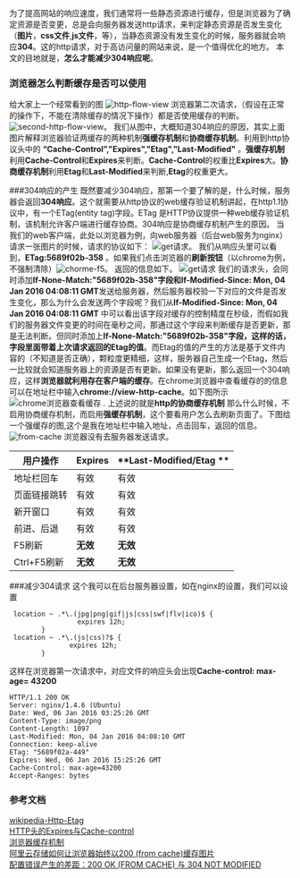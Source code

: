 <!--
author: 滇西之王
head: http://q.qlogo.cn/qqapp/100229475/C96DA226D9D07DECADAA54A78E9FEDF9/100
date: 2016-01-06
title: 200 (from-cache) 和 304(not-modified)
tags: http协议
category: http
status: publish
summary: 介绍了浏览器的两种缓存机制200(from cache) 304(not-modified)产生原因,以及服务端的设置
-->
为了提高网站的响应速度，我们通常将一些静态资源进行缓存，但是浏览器为了确定资源是否变更，总是会向服务器发送http请求，来判定静态资源是否发生变化（**图片**，**css文件**,**js文件**，等），当静态资源没有发生变化的时候，服务器就会响应**304**。这的http请求，对于高访问量的网站来说，是一个值得优化的地方。
本文的目地就是，**怎么才能减少304响应呢**。
### 浏览器怎么判断缓存是否可以使用
给大家上一个经常看到的图
![http-flow-view](http://www.alonehero.com/blog/img/first-request.png)
浏览器第二次请求，（假设在正常的操作下，不能在清除缓存的情况下操作）都是否使用缓存的判断。
![second-http-flow-view](http://www.alonehero.com/blog/img/second-http-request.png)。
我们从图中，大概知道304响应的原因，其实上面图片解释浏览器验证两缓存的两种机制**强缓存机制**和**协商缓存机制**。利用到http协议头中的
**“Cache-Control”,"Expires","Etag","Last-Modified"**  。**强缓存机制**利用**Cache-Control**和**Expires**来判断。**Cache-Control**的权重比**Expires**大。**协商缓存机制**利用**Etag**和**Last-Modified**来判断,**Etag**的权重更大。

###304响应的产生
既然要减少304响应，那第一个要了解的是，什么时候，服务器会返回**304响应**。这个就需要从http协议的web缓存验证机制讲起，在http1.1协议中，有一个ETag(entity tag)字段。ETag 是HTTP协议提供一种web缓存验证机制，该机制允许客户端进行缓存协商。304响应是协商缓存机制产生的原因。
当我们的web客户端，此处以浏览器为例，向web服务器（后台web服务为nginx）请求一张图片的时候，请求的协议如下：
![get请求](http://www.alonehero.com/blog/img/http-get.png)。
我们从响应头里可以看到，**ETag:5689f02b-358** 。如果我们点击浏览器的**刷新按钮**（以chrome为例，不强制清除）![chorme-f5](http://www.alonehero.com/blog/img/chrome-f5.png)。
返回的信息如下。
![get请求](http://www.alonehero.com/blog/img/http-304.png)
我们的请求头，会同时添加**If-None-Match:"5689f02b-358"**字段和**If-Modified-Since: Mon, 04 Jan 2016 04:08:11 GMT**发送给服务器，然后服务器校验一下对应的文件是否发生变化，那么为什么会发送两个字段呢？我们从**If-Modified-Since: Mon, 04 Jan 2016 04:08:11 GMT** 中可以看出该字段对缓存的控制精度在秒级，而假如我们的服务器文件变更的时间在毫秒之间，那通过这个字段来判断缓存是否更新，那是无法判断。但同时添加上**If-None-Match:"5689f02b-358"**字段，这样的话，字段里面带着上次请求返回的**Etag的值**。而Etag的值的产生的方法是基于文件内容的（不知道是否正确），颗粒度更精细，这样，服务器自己生成一个Etag，然后一比较就会知道服务器上的资源是否有更新。如果没有更新，那么返回一个304响应，这样**浏览器就利用存在客户端的缓存**。在chrome浏览器中查看缓存的的信息可以在地址栏中输入**chrome://view-http-cache**。如下图所示
![chrome浏览器查看缓存](http://www.alonehero.com/blog/img/view-http-cache.png) .
上述说的就是**http的协商缓存机制**
那么什么时候，不启用协商缓存机制，而启用**强缓存机制**，这个要看用户怎么去刷新页面了。下图给一个强缓存的图,这个是我在地址栏中输入地址，点击回车，返回的信息。
![from-cache](http://www.alonehero.com/blog/img/from-cache.png)
浏览器没有去服务器发送请求。

| **用户操作**  | **Expires** | **Last-Modified/Etag **  |
| --------|--------------------  |-----------------------|
| 地址栏回车 | 有效 | 有效 |
| 页面链接跳转 | 有效 | 有效 |
| 新开窗口 | 有效 | 有效 |
|前进、后退|有效|有效|
|F5刷新|**无效**|**无效**|
|Ctrl+F5刷新|**无效**|**无效**|
###减少304请求
这个我可以在后台服务器设置，如在nginx的设置，我们可以设置

```roboconf
 location ~ .*\.(jpg|png|gif|js|css|swf|flv|ico)$ { 
                 expires 12h; 
        } 
 location ~ .*\.(js|css)?$ {
               expires 12h;
        }
```
这样在浏览器第一次请求中，对应文件的响应头会出现**Cache-control: max-age= 43200**
```
HTTP/1.1 200 OK
Server: nginx/1.4.6 (Ubuntu)
Date: Wed, 06 Jan 2016 03:25:26 GMT
Content-Type: image/png
Content-Length: 1097
Last-Modified: Mon, 04 Jan 2016 04:08:10 GMT
Connection: keep-alive
ETag: "5689f02a-449"
Expires: Wed, 06 Jan 2016 15:25:26 GMT
Cache-Control: max-age=43200
Accept-Ranges: bytes
```
### 参考文档
[wikipedia-Http-Etag](https://zh.wikipedia.org/wiki/HTTP_ETag)<br/>
[HTTP头的Expires与Cache-control](http://www.cnblogs.com/yuyii/archive/2008/10/16/1312238.html)<br/>
[浏览器缓存机制](http://www.cnblogs.com/skynet/archive/2012/11/28/2792503.html)<br/>
[阿里云存储如何让浏览器始终以200 (from cache)缓存图片](https://www.zhihu.com/question/28725359)<br/>
[配置错误产生的差距：200 OK (FROM CACHE) 与 304 NOT MODIFIED ](http://div.io/topic/854)<br/>

